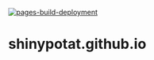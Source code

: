 [![pages-build-deployment](https://github.com/ShinyPotat/shinypotat.github.io/actions/workflows/pages/pages-build-deployment/badge.svg)](https://github.com/ShinyPotat/shinypotat.github.io/actions/workflows/pages/pages-build-deployment)

# shinypotat.github.io
